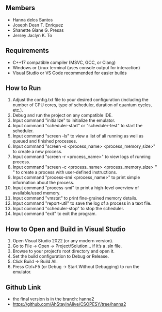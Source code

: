 ## Members
- Hanna delos Santos
- Joseph Dean T. Enriquez
- Shanette Giane G. Presas
- Jersey Jaclyn K. To

## Requirements
- C++17 compatible compiler (MSVC, GCC, or Clang)
- Windows or Linux terminal (uses console output for interaction)
- Visual Studio or VS Code recommended for easier builds

## How to Run
1. Adjust the config.txt file to your desired configuration (including the number of CPU cores, type of scheduler, duration of quantum cycles, etc.).
2. Debug and run the project on any compatible IDE.
3. Input command "initialize" to initialize the emulator.
4. Input command "scheduler-start" or "scheduler-test" to start the scheduler.
5. Input command "screen -ls" to view a list of all running as well as queued and finished processes.
6. Input command "screen -s <process_name> <process_memory_size>" to create a new process. 
7. Input command "screen -r <process_name>" to view logs of running process.
8. Input command "screen -c <process_name> <process_memory_size> '<instructions>' " to create a process with user-defined instructions.
9. Input command "process-smi <process_name>" to print simple information about the process.
10. Input command "process-smi" to print a high-level overview of available/used memory.
11. Input command "vmstat" to print fine-grained memory details.
12. Input command "report-util" to save the log of a process in a text file.
13. Input command "scheduler-stop" to stop the scheduler.
14. Input command "exit" to exit the program.

## How to Open and Build in Visual Studio
1. Open Visual Studio 2022 (or any modern version).
2. Go to File → Open → Project/Solution... if it’s a .sln file.
3. Browse to your project’s root directory and open it.
4. Set the build configuration to Debug or Release.
5. Click Build → Build All.
6. Press Ctrl+F5 (or Debug → Start Without Debugging) to run the emulator.

## Github Link
- the final version is in the branch: hanna2
- https://github.com/AhStayinAlive/CSOPESY/tree/hanna2
